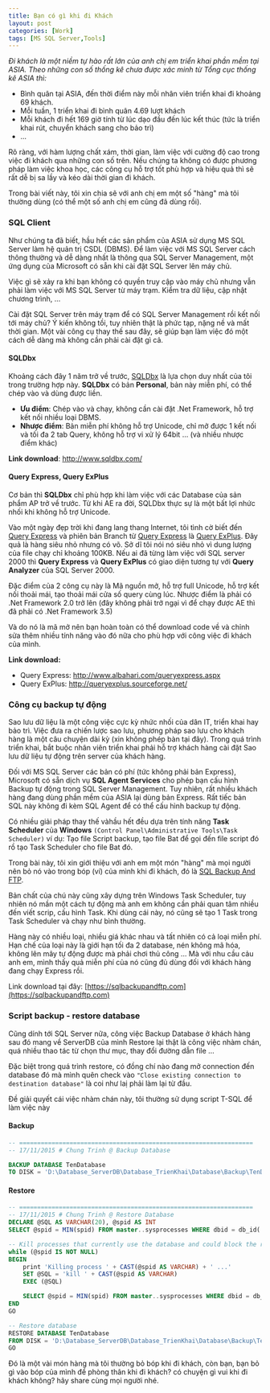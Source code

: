 ```yaml
---
title: Bạn có gì khi đi Khách
layout: post
categories: [Work]
tags: [MS SQL Server,Tools]
---
```


*Đi khách là một niềm tự hào rất lớn của anh chị em triển khai phần mềm tại ASIA. Theo những con số thống kê chưa được xác minh từ Tổng cục thống kê ASIA thì:*

- Bình quân tại ASIA, đến thời điểm này mỗi nhân viên triển khai đi khoảng 69 khách.
- Mỗi tuần, 1 triển khai đi bình quân 4.69 lượt khách
- Mỗi khách đi hết 169 giờ tính từ lúc dạo đầu đến lúc kết thúc (tức là triển khai rút, chuyển khách sang cho bảo trì)
- ...

Rõ ràng, với hàm lượng chất xám, thời gian, làm việc với cường độ cao trong việc đi khách qua những con số trên. Nếu chúng ta không có được phương pháp làm việc khoa học, các công cụ hỗ trợ tốt phù hợp và hiệu quả thì sẽ rất dễ bị sa lầy và kéo dài thời gian đi khách.

Trong bài viết này, tôi xin chia sẽ với anh chị em một số "hàng" mà tôi thường dùng (có thể một số anh chị em cũng đã dùng rồi).

### SQL Client

Như chúng ta đã biết, hầu hết các sản phẩm của ASIA sử dụng MS SQL Server làm hệ quản trị CSDL (DBMS). Để làm việc với MS SQL Server cách thông thường và dễ dàng nhất là thông qua SQL Server Management, một ứng dụng của Microsoft có sẵn khi cài đặt SQL Server lên máy chủ. 

Việc gì sẽ xảy ra khi bạn không có quyền truy cập vào máy chủ nhưng vẫn phải làm việc với MS SQL Server từ máy trạm. Kiểm tra dữ liệu, cập nhật chương trình, ...

Cài đặt SQL Server trên máy trạm để có SQL Server Management rồi kết nối tới máy chủ? Ý kiến không tồi, tuy nhiên thật là phức tạp, nặng nề và mất thời gian. Một vài công cụ thay thế sau đây, sẽ giúp bạn làm việc đó một cách dễ dàng mà không cần phải cài đặt gì cả. 

#### SQLDbx

Khoảng cách đây 1 năm trở về trước, [SQLDbx](http://www.sqldbx.com/) là lựa chọn duy nhất của tôi trong trường hợp này. **SQLDbx** có bản **Personal**, bản này miễn phí, có thể chép vào và dùng được liền.

- **Ưu điểm**: Chép vào và chạy, không cần cài đặt .Net Framework, hỗ trợ kết nối nhiều loại DBMS.
- **Nhược điểm**: Bản miễn phí không hỗ trợ Unicode, chỉ mở được 1 kết nối và tối đa 2 tab Query, không hỗ trợ vi xử lý 64bit … (và nhiều nhược điểm khác)

**Link download**:  http://www.sqldbx.com/

#### Query Express, Query ExPlus

Cơ bản thì **SQLDbx** chỉ phù hợp khi làm việc với các Database của sản phẩm AP trở về trước. Từ khi AE ra đời, SQLDbx thực sự là một bất lợi nhức nhối khi không hỗ trợ Unicode.

Vào một ngày đẹp trời khi đang lang thang Internet, tôi tình cờ biết đến [Query Express](http://www.albahari.com/queryexpress.aspx) và phiên bản Branch từ [Query Express](http://www.albahari.com/queryexpress.aspx)  là [Query ExPlus](https://sourceforge.net/projects/queryexplus/). Đây quả là hàng siêu nhỏ nhưng có võ. Sở dĩ tôi nói nó siêu nhỏ vì dung lượng của file chạy chỉ khoảng 100KB. Nếu ai đã từng làm việc với SQL server 2000 thì **Query Express** và **Query ExPlus** có giao diện tương tự với **Query Analyzer** của SQL Server 2000. 

Đặc điểm của 2 công cụ này là Mã nguồn mở, hỗ trợ full Unicode, hỗ trợ kết nối thoải mái, tạo thoải mái cửa số query cùng lúc. Nhược điểm là phải có .Net Framework 2.0 trở lên (đây không phải trở ngại vì để chạy được AE thì đã phải có .Net Framework 3.5) 

Và do nó là mã mở nên bạn hoàn toàn có thể download code về và chỉnh sửa thêm nhiều tính năng vào đó nữa cho phù hợp với công việc đi khách của mình.

**Link download:** 
- Query Express: http://www.albahari.com/queryexpress.aspx
- Query ExPlus: http://queryexplus.sourceforge.net/

### Công cụ backup tự động

Sao lưu dữ liệu là một công việc cực kỳ nhức nhối của dân IT, triển khai hay bảo trì. Việc đưa ra chiến lược sao lưu, phương pháp sao lưu cho khách hàng là một câu chuyện dài kỳ (xin không phép bàn tại đây). Trong quá trình triển khai, bắt buộc nhân viên triển khai phải hỗ trợ khách hàng cài đặt Sao lưu dữ liệu tự động trên server của khách hàng.

Đối với MS SQL Server các bản có phí (tức không phải bản Express), Microsoft có sẵn dịch vụ **SQL Agent Services** cho phép bạn cấu hình Backup tự động trong SQL Server Management. Tuy nhiên, rất nhiều khách hàng đang dùng phần mềm của ASIA lại dùng bản Express. Rất tiếc bản SQL này không đi kèm SQL Agent để có thể cấu hình backup tự động.

Có nhiều giải pháp thay thế vàhầu hết đều dựa trên tính năng **Task Scheduler** của **Windows** `(Control Panel\Administrative Tools\Task Scheduler)`  ví dụ: Tạo file Script backup, tạo file Bat để gọi đến file script đó rồ tạo Task Scheduler cho file Bat đó.

Trong bài này, tôi xin giới thiệu với anh em một món "hàng" mà mọi người nên bỏ nó vào trong bóp (ví) của mình khi đi khách, đó là [SQL Backup And FTP](https://sqlbackupandftp.com).

Bản chất của chú này cũng xây dựng trên Windows Task Scheduler, tuy nhiên nó mần một cách tự động mà anh em không cần phải quan tâm nhiều đến viết scrip, cấu hình Task. Khi dùng cái này, nó cũng sẽ tạo 1 Task trong Task Scheduler và chạy như bình thường.

Hàng này có nhiều loại, nhiều giá khác nhau và tất nhiên có cả loại miễn phí. Hạn chế của loại này là giới hạn tối đa 2 database, nén không mã hóa, không lên mây tự động được mà phải chơi thủ công … Mà với nhu cầu cảu anh em, mình thấy quả miễn phí của nó cũng đủ dùng đối với khách hàng đang chạy Express rồi.

Link download tại đây: [https://sqlbackupandftp.com](https://sqlbackupandftp.com)

### Script backup - restore database

Cũng dính tới SQL Server nữa, công việc Backup Database ở khách hàng sau đó mang về ServerDB của mình Restore lại thật là công việc nhàm chán, quá nhiều thao tác từ chọn thư mục, thay đổi đường dẫn file …

Đặc biệt trong quá trình restore, có đồng chí nào đang mở connection đến database đó mà mình quên check vào `"Close existing connection to destination database"` là coi như laị phải làm lại từ đầu.

Đề giải quyết cái việc nhàm chán này, tôi thường sử dụng script T-SQL để làm việc này

#### Backup

```sql
-- =================================================================
-- 17/11/2015 # Chung Trinh @ Backup Database

BACKUP DATABASE TenDatabase
TO DISK = 'D:\Database_ServerDB\Database_TrienKhai\Database\Backup\TenDataBase_20151117.bak'
```

#### Restore

```sql
-- =================================================================
-- 17/11/2015 # Chung Trinh @ Restore Database
DECLARE @SQL AS VARCHAR(20), @spid AS INT     
SELECT @spid = MIN(spid) FROM master..sysprocesses WHERE dbid = db_id('TenDatabase') AND spid != @@spid    

-- Kill processes that currently use the database and could block the restoration     
while (@spid IS NOT NULL)
BEGIN
    print 'Killing process ' + CAST(@spid AS VARCHAR) + ' ...'
    SET @SQL = 'kill ' + CAST(@spid AS VARCHAR)
    EXEC (@SQL)

    SELECT @spid = MIN(spid) FROM master..sysprocesses WHERE dbid = db_id('TenDatabase') AND spid != @@spid
END 
GO

-- Restore database
RESTORE DATABASE TenDatabase
FROM DISK = 'D:\Database_ServerDB\Database_TrienKhai\Database\Backup\TenDataBase_20151117.bak' WITH REPLACE, RECOVERY;
GO   
```

Đó là một vài món hàng mà tôi thường bỏ bóp khi đi khách, còn bạn, bạn bỏ gì vào bóp của mình để phòng thân khi đi khách? có chuyện gì vui khi đi khách không? hãy share cùng mọi người nhé.
